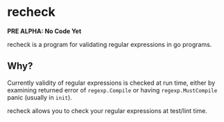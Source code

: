 # recheck

**PRE ALPHA: No Code Yet**

recheck is a program for validating regular expressions in go programs.


## Why?

Currently validity of regular expressions is checked at run time, either by
examining returned error of `regexp.Compile` or having `regexp.MustCompile`
panic (usually in `init`).

recheck allows you to check your regular expressions at test/lint time.
